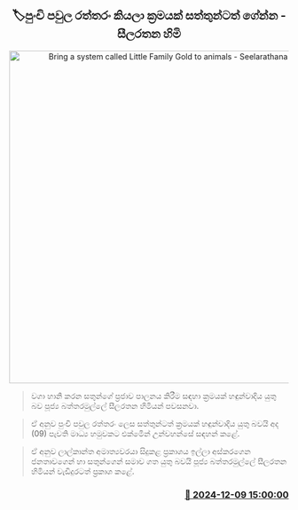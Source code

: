 <p align='center'><b><h2 align='center' title='Bring a system called Little Family Gold to animals - Seelarathana Thero'>🏷පුංචි පවුල රත්තරං කියලා ක්‍රමයක් සත්තුන්ටත් ගේන්න - සීලරතන හිමි</h2></b></p>
<p align='center'><img src='https://helakuru.sgp1.cdn.digitaloceanspaces.com/esana/images/lib/baththaramulle-silarathana-trd.jpg' width='600' alt='Bring a system called Little Family Gold to animals - Seelarathana Thero'></p>

> වගා හානි කරන සතුන්ගේ ප්‍රජාව පාලනය කිරීම සඳහා ක්‍රමයක් හඳුන්වාදිය යුතු බව පූජ්‍ය බත්තරමුල්ලේ සීලරතන හිමියන් පවසනවා.

> ඒ අනුව පුංචි පවුල රත්තරං ලෙස සත්තුන්ටත් ක්‍රමයක් හඳුන්වාදිය යුතු බවයි අද (09) පැවති මාධ්‍ය හමුවකට එක්මෙින් උන්වහන්සේ සඳහන් කළේ.

> ඒ අනුව ලාල්කාන්ත අමාත්‍යවරයා සිදුකළ ප්‍රකාශය ඉල්ලා අස්කරගෙන ජනතාවගෙන් හා සතුන්ගෙන් සමාව ගත යුතු බවයි පූජ්‍ය බත්තරමුල්ලේ සීලරතන හිමියන් වැඩිදුරටත් ප්‍රකාශ කළේ.



<h3 align='right'><a href='https://www.helakuru.lk/esana/p/105771/'>📅 2024-12-09 15:00:00</a></h3>
